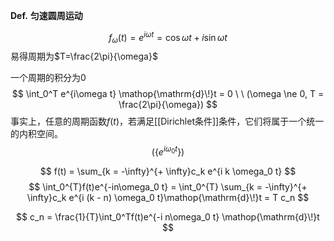 **Def.** **匀速圆周运动**

$$
f_\omega(t) = e^{i\omega t} = \cos \omega t + i \sin \omega t
$$
易得周期为$T=\frac{2\pi}{\omega}$

一个周期的积分为0
$$
\int_0^T e^{i\omega t} \mathop{\mathrm{d}\!}t = 0 \ \ (\omega \ne 0, T = \frac{2\pi}{\omega})
$$
事实上，任意的周期函数$f(t)$，若满足[[Dirichlet条件]]条件，它们将属于一个统一的内积空间。
$$
(\{e^{i\omega_0 t}\})
$$

$$
f(t) = \sum_{k = -\infty}^{+ \infty}c_k e^{i k \omega_0 t}
$$
$$
\int_0^{T}f(t)e^{-in\omega_0 t} = \int_0^{T} \sum_{k = -\infty}^{+ \infty}c_k e^{i (k - n) \omega_0 t}\mathop{\mathrm{d}\!}t = T c_n
$$

$$
c_n = \frac{1}{T}\int_0^Tf(t)e^{-i n\omega_0 t} \mathop{\mathrm{d}\!}t
$$
